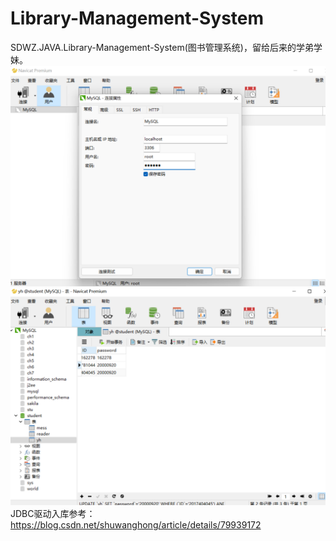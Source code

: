 # Library-Management-System
SDWZ.JAVA.Library-Management-System(图书管理系统)，留给后来的学弟学妹。
![img.png](img.png)
![img_1.png](img_1.png)
JDBC驱动入库参考：https://blog.csdn.net/shuwanghong/article/details/79939172